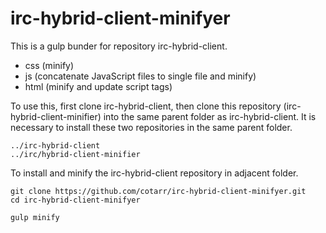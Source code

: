 # irc-hybrid-client-minifyer

This is a gulp bunder for repository irc-hybrid-client.

- css (minify)
- js (concatenate JavaScript files to single file and minify)
- html (minify and update script tags)

To use this, first clone irc-hybrid-client, then clone this
repository (irc-hybrid-client-minifier) into the same parent folder as irc-hybrid-client.
It is necessary to install these two repositories in the same parent folder.

```
../irc-hybrid-client
../irc/hybrid-client-minifier
```

To install and minify the irc-hybrid-client repository in adjacent folder.

```
git clone https://github.com/cotarr/irc-hybrid-client-minifyer.git
cd irc-hybrid-client-minifyer

gulp minify
```
